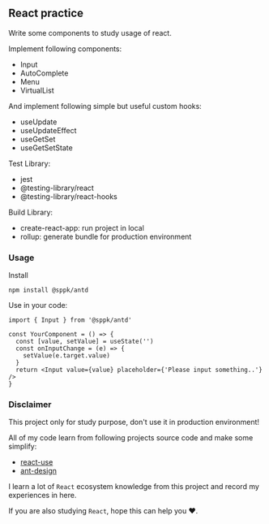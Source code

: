 ## React practice

Write some components to study usage of react.

Implement following components:

* Input
* AutoComplete
* Menu
* VirtualList

And implement following simple but useful custom hooks:

* useUpdate
* useUpdateEffect
* useGetSet
* useGetSetState

Test Library:

* jest
* @testing-library/react
* @testing-library/react-hooks

Build Library:

* create-react-app: run project in local
* rollup: generate bundle for production environment

### Usage

Install

```shell
npm install @sppk/antd
```

Use in your code:

```tsx
import { Input } from '@sppk/antd'

const YourComponent = () => {
  const [value, setValue] = useState('')
  const onInputChange = (e) => {
    setValue(e.target.value)
  }
  return <Input value={value} placeholder={'Please input something..'} />
}
```

### Disclaimer

This project only for study purpose, don't use it in production environment!

All of my code learn from following projects source code and make some simplify:

* [react-use](https://github.com/streamich/react-use)
* [ant-design](https://github.com/ant-design/ant-design)

I learn a lot of `React` ecosystem knowledge from this project and record my experiences in here.

If you are also studying `React`, hope this can help you ❤️.



